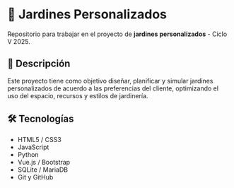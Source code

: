 # 🌿 Jardines Personalizados

Repositorio para trabajar en el proyecto de **jardines personalizados** - Ciclo V 2025.

## 📌 Descripción

Este proyecto tiene como objetivo diseñar, planificar y simular jardines personalizados de acuerdo a las preferencias del cliente, optimizando el uso del espacio, recursos y estilos de jardinería.

## 🛠️ Tecnologías

- HTML5 / CSS3
- JavaScript
- Python
- Vue.js / Bootstrap
- SQLite / MariaDB
- Git y GitHub



